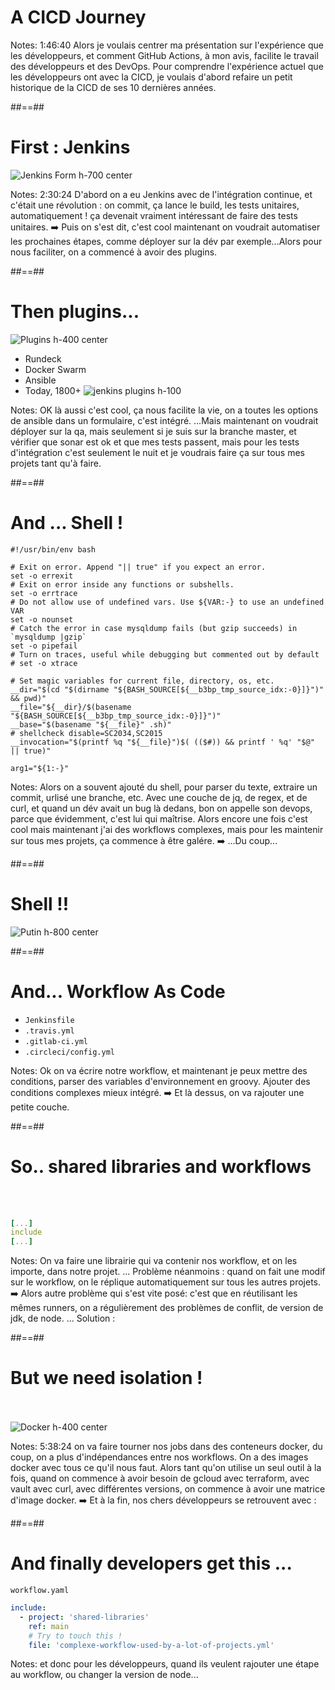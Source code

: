 <!-- .slide: class="transition sfeir-bg-red" -->

# A CICD Journey

Notes: 1:46:40 Alors je voulais centrer ma présentation sur l'expérience que les développeurs, et comment GitHub Actions, à mon avis, facilite le travail des développeurs et des DevOps. Pour comprendre l'expérience actuel que les développeurs ont avec la CICD, je voulais d'abord refaire un petit historique de la CICD de ses 10 dernières années. 

##==##

<!-- .slide: class="full-center" -->

# First : Jenkins

![Jenkins Form h-700 center](./assets/images/jks-create-job.png)

Notes: 2:30:24 D'abord on a eu Jenkins avec de l'intégration continue, et c'était une révolution : on commit, ça lance le build, les tests unitaires, automatiquement ! ça devenait vraiment intéressant de faire des tests unitaires. ➡️ Puis on s'est dit, c'est cool maintenant on voudrait automatiser les prochaines étapes, comme déployer sur la dév par exemple...Alors pour nous faciliter, on a commencé à avoir des plugins.

##==##

# Then plugins...

![Plugins h-400 center](./assets/images/jks-rundeck-config.png)

- Rundeck
- Docker Swarm
- Ansible
- Today, 1800+ ![jenkins plugins h-100](./assets/images/jenkins-plugins.png)
<!-- .element: class="list-fragment" -->

Notes: OK là aussi c'est cool, ça nous facilite la vie, on a toutes les options de ansible dans un formulaire, c'est intégré. ...Mais maintenant on voudrait déployer sur la qa, mais seulement si je suis sur la branche master, et vérifier que sonar est ok et que mes tests passent, mais pour les tests d'intégration c'est seulement le nuit et je voudrais faire ça sur tous mes projets tant qu'à faire.

##==##

# And ... Shell !

<!-- .slide: class="with-code max-height" -->

```shell script
#!/usr/bin/env bash

# Exit on error. Append "|| true" if you expect an error.
set -o errexit
# Exit on error inside any functions or subshells.
set -o errtrace
# Do not allow use of undefined vars. Use ${VAR:-} to use an undefined VAR
set -o nounset
# Catch the error in case mysqldump fails (but gzip succeeds) in `mysqldump |gzip`
set -o pipefail
# Turn on traces, useful while debugging but commented out by default
# set -o xtrace

# Set magic variables for current file, directory, os, etc.
__dir="$(cd "$(dirname "${BASH_SOURCE[${__b3bp_tmp_source_idx:-0}]}")" && pwd)"
__file="${__dir}/$(basename "${BASH_SOURCE[${__b3bp_tmp_source_idx:-0}]}")"
__base="$(basename "${__file}" .sh)"
# shellcheck disable=SC2034,SC2015
__invocation="$(printf %q "${__file}")$( (($#)) && printf ' %q' "$@" || true)"

arg1="${1:-}"
```

Notes: Alors on a souvent ajouté du shell, pour parser du texte, extraire un commit, urlisé une branche, etc. Avec une couche de jq, de regex, et de curl, et quand un dév avait un bug là dedans, bon on appelle son devops, parce que évidemment, c'est lui qui maîtrise. Alors encore une fois c'est cool mais maintenant j'ai des workflows complexes, mais pour les maintenir sur tous mes projets, ça commence à être galére. ➡️ ...Du coup...

##==##

# Shell !!

![Putin h-800 center](./assets/images/putin-language-us-presidents.jpeg)

##==##

# And... Workflow As Code

- `Jenkinsfile`
- `.travis.yml`
- `.gitlab-ci.yml`
- `.circleci/config.yml`
<!-- .element: class="list-fragment" -->

Notes: Ok on va écrire notre workflow, et maintenant je peux mettre des conditions, parser des variables d'environnement en groovy. Ajouter des conditions complexes mieux intégré. ➡️ Et là dessus, on va rajouter une petite couche.

##==##

<!-- .slide: class="with-code" -->

# So.. shared libraries and workflows

<br>
<br>

```yaml
[...]
include
[...]
```

<!-- .element: class="big-code" -->

Notes: On va faire une librairie qui va contenir nos workflow, et on les importe, dans notre projet. ... Problème néanmoins : quand on fait une modif sur le workflow, on le réplique automatiquement sur tous les autres projets. ➡️ Alors autre problème qui s'est vite posé: c'est que en réutilisant les mêmes runners, on a régulièrement des problèmes de conflit, de version de jdk, de node. ... Solution :

##==##

# But we need isolation !

<br><br>
![Docker h-400 center](./assets/images/docker-logo.png)

Notes: 5:38:24 on va faire tourner nos jobs dans des conteneurs docker, du coup, on a plus d'indépendances entre nos workflows. On a des images docker avec tous ce qu'il nous faut. Alors tant qu'on utilise un seul outil à la fois, quand on commence à avoir besoin de gcloud avec terraform, avec vault avec curl, avec différentes versions, on commence à avoir une matrice d'image docker. ➡️ Et à la fin, nos chers développeurs se retrouvent avec :

##==##

<!-- .slide: class="with-code" -->

# And finally developers get this ...

`workflow.yaml`

```yaml
include:
  - project: 'shared-libraries'
    ref: main
    # Try to touch this !
    file: 'complexe-workflow-used-by-a-lot-of-projects.yml'
```

<!-- .element: class="big-code" -->

Notes: et donc pour les développeurs, quand ils veulent rajouter une étape au workflow, ou changer la version de node...
